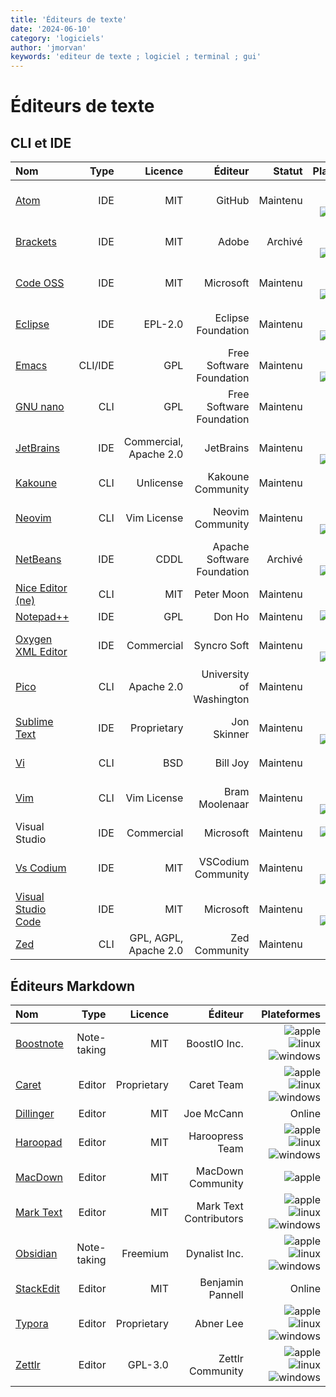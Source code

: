 ```yaml
---
title: 'Éditeurs de texte'
date: '2024-06-10'
category: 'logiciels'
author: 'jmorvan'
keywords: 'editeur de texte ; logiciel ; terminal ; gui'
---
```


# Éditeurs de texte

## CLI et IDE

| Nom        | Type        | Licence                  | Éditeur       | Statut      | Plateformes   |
|:-------------------------|-------------:|------------------------:|-------------------------:|-------------:|--------------------------:|
| [Atom](https://atom.io/) | IDE         | MIT                    | GitHub                  | Maintenu    | ![apple](/logos/apple.svg) ![linux](/logos/linux.svg) ![windows](/logos/windows.svg)     |
| [Brackets](http://brackets.io/) | IDE   | MIT                    | Adobe                   | Archivé     | ![apple](/logos/apple.svg) ![linux](/logos/linux.svg) ![windows](/logos/windows.svg)     |
| [Code OSS](https://github.com/microsoft/vscode) | IDE | MIT          | Microsoft               | Maintenu    | ![apple](/logos/apple.svg) ![linux](/logos/linux.svg) ![windows](/logos/windows.svg)     |
| [Eclipse](https://www.eclipse.org/) | IDE | EPL-2.0                | Eclipse Foundation      | Maintenu    | ![apple](/logos/apple.svg) ![linux](/logos/linux.svg) ![windows](/logos/windows.svg)     |
| [Emacs](https://www.gnu.org/software/emacs/) | CLI/IDE | GPL               | Free Software Foundation| Maintenu  | ![apple](/logos/apple.svg) ![linux](/logos/linux.svg) ![windows](/logos/windows.svg) |
| [GNU nano](https://www.nano-editor.org/) | CLI | GPL                    | Free Software Foundation| Maintenu    | ![apple](/logos/apple.svg) ![linux](/logos/linux.svg)                |
| [JetBrains](https://www.jetbrains.com/)               | IDE         | Commercial, Apache 2.0 | JetBrains               | Maintenu    | ![apple](/logos/apple.svg) ![linux](/logos/linux.svg) ![windows](/logos/windows.svg)     |
| [Kakoune](https://kakoune.org/) | CLI    | Unlicense              | Kakoune Community       | Maintenu    | ![apple](/logos/apple.svg) ![linux](/logos/linux.svg)                |
| [Neovim](https://neovim.io/) | CLI      | Vim License            | Neovim Community        | Maintenu    | ![apple](/logos/apple.svg) ![linux](/logos/linux.svg) ![windows](/logos/windows.svg)     |
| [NetBeans](https://netbeans.apache.org/) | IDE         | CDDL                   | Apache Software Foundation | Archivé | ![apple](/logos/apple.svg) ![linux](/logos/linux.svg) ![windows](/logos/windows.svg)     |
| [Nice Editor (ne)](https://ne.di.unimi.it/) | CLI | MIT                    | Peter Moon              | Maintenu    | ![apple](/logos/apple.svg) ![linux](/logos/linux.svg)                |
| [Notepad++](https://notepad-plus-plus.org/) | IDE | GPL                    | Don Ho                  | Maintenu    | ![windows](/logos/windows.svg)                   |
| [Oxygen XML Editor](https://www.oxygenxml.com/) | IDE | Commercial             | Syncro Soft             | Maintenu    | ![apple](/logos/apple.svg) ![linux](/logos/linux.svg) ![windows](/logos/windows.svg)     |
| [Pico](https://fr.wikipedia.org/wiki/Pico_(logiciel))   | CLI   | Apache 2.0    | University of Washington    | Maintenu    | ![apple](/logos/apple.svg) ![linux](/logos/linux.svg)   |
| [Sublime Text](https://www.sublimetext.com/) | IDE         | Proprietary            | Jon Skinner            | Maintenu    | ![apple](/logos/apple.svg) ![linux](/logos/linux.svg) ![windows](/logos/windows.svg)     |
| [Vi](https://fr.wikipedia.org/wiki/Vi) | CLI | BSD                | Bill Joy                | Maintenu    | ![apple](/logos/apple.svg) ![linux](/logos/linux.svg)                |
| [Vim](https://www.vim.org/) | CLI         | Vim License            | Bram Moolenaar          | Maintenu    | ![apple](/logos/apple.svg) ![linux](/logos/linux.svg) ![windows](/logos/windows.svg)     |
| Visual Studio           | IDE         | Commercial             | Microsoft               | Maintenu    | ![windows](/logos/windows.svg)                   |
| [Vs Codium](https://vscodium.com/) | IDE | MIT                      | VSCodium Community      | Maintenu    | ![apple](/logos/apple.svg) ![linux](/logos/linux.svg) ![windows](/logos/windows.svg)     |
| [Visual Studio Code](https://code.visualstudio.com/) | IDE | MIT                    | Microsoft               | Maintenu    | ![apple](/logos/apple.svg) ![linux](/logos/linux.svg) ![windows](/logos/windows.svg)     |
| [Zed](https://zed.dev/) | CLI         | GPL, AGPL, Apache 2.0   | Zed Community           | Maintenu    | ![apple](/logos/apple.svg)     |

## Éditeurs Markdown

| Nom         | Type        | Licence                | Éditeur       | Plateformes   |
|:------------------------|-------------:|------------------------:|-------------------------:|---------------------------:|
| [Boostnote](https://boostnote.io/) | Note-taking | MIT                    | BoostIO Inc.           | ![apple](/logos/apple.svg) ![linux](/logos/linux.svg) ![windows](/logos/windows.svg)     |
| [Caret](https://caret.io/) | Editor | Proprietary            | Caret Team             | ![apple](/logos/apple.svg) ![linux](/logos/linux.svg) ![windows](/logos/windows.svg)     |
| [Dillinger](https://dillinger.io/) | Editor | MIT                    | Joe McCann             | Online                    |
| [Haroopad](http://pad.haroopress.com/) | Editor | MIT                    | Haroopress Team        | ![apple](/logos/apple.svg) ![linux](/logos/linux.svg) ![windows](/logos/windows.svg)     |
| [MacDown](https://macdown.uranusjr.com/) | Editor | MIT                | MacDown Community       | ![apple](/logos/apple.svg)     |
| [Mark Text](https://marktext.app/) | Editor | MIT                    | Mark Text Contributors | ![apple](/logos/apple.svg) ![linux](/logos/linux.svg) ![windows](/logos/windows.svg)     |
| [Obsidian](https://obsidian.md/) | Note-taking | Freemium                | Dynalist Inc.          | ![apple](/logos/apple.svg) ![linux](/logos/linux.svg) ![windows](/logos/windows.svg)     |
| [StackEdit](https://stackedit.io/) | Editor | MIT                    | Benjamin Pannell       | Online                    |
| [Typora](https://typora.io/) | Editor | Proprietary            | Abner Lee               | ![apple](/logos/apple.svg) ![linux](/logos/linux.svg) ![windows](/logos/windows.svg)     |
| [Zettlr](https://www.zettlr.com/) | Editor | GPL-3.0                | Zettlr Community       | ![apple](/logos/apple.svg) ![linux](/logos/linux.svg) ![windows](/logos/windows.svg)     |